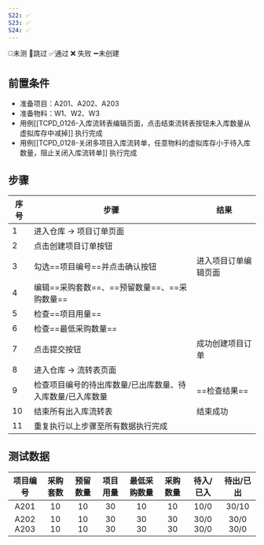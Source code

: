 ```yaml
---
S22: ✅
S23: ✅
S24: ✅
---
```

◻️未测    🚫跳过     ✅通过    ❌ 失败    ➖未创建

## 前置条件

- 准备项目：A201、A202、A203
- 准备物料：W1、W2、W3
- 用例[[TCPD_0126-入库流转表编辑页面，点击结束流转表按钮未入库数量从虚拟库存中减掉]] 执行完成
- 用例[[TCPD_0128-关闭多项目入库流转单，任意物料的虚拟库存小于待入库数量，阻止关闭入库流转单]] 执行完成

## 步骤

| 序号  | 步骤                             | 结果         |
| --- | ------------------------------ | ---------- |
| 1   | 进入仓库 -> 项目订单页面                 |            |
| 2   | 点击创建项目订单按钮                     |            |
| 3   | 勾选==项目编号==并点击确认按钮              | 进入项目订单编辑页面 |
| 4   | 编辑==采购套数==、==预留数量==、==采购数量==   |            |
| 5   | 检查==项目用量==                     |            |
| 6   | 检查==最低采购数量==                   |            |
| 7   | 点击提交按钮                         | 成功创建项目订单   |
| 8   | 进入仓库 -> 流转表页面                  |            |
| 9   | 检查项目编号的待出库数量/已出库数量、待入库数量/已入库数量 | ==检查结果==   |
| 10  | 结束所有出入库流转表                     | 结束成功       |
| 11  | 重复执行以上步骤至所有数据执行完成              |            |

## 测试数据

| 项目编号 | 采购套数 | 预留数量 | 项目用量 | 最低采购数量 | 采购数量 | 待入/已入 | 待出/已出 |
| :--: | :--: | :--: | :--: | :--: | :--: | :--: | :--: |
| A201 | 10 | 10 | 30 | 10 | 10 | 10/0 | 30/10 |
| A202<br>A203 | 10<br>10 | 10<br>10 | 30<br>30 | 30<br>30 | 30<br>30 | 30/0<br>30/0 | 30/0<br>30/0 |
